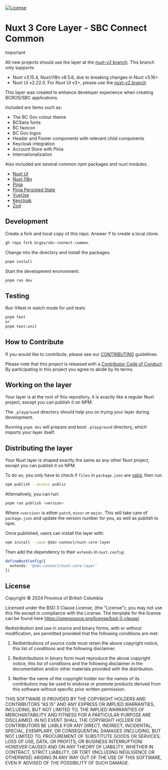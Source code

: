 [![License](https://img.shields.io/badge/License-BSD%203%20Clause-blue.svg)](LICENSE)

# Nuxt 3 Core Layer - SBC Connect Common

> [!IMPORTANT]
> All new projects should use the layer at the [nuxt-v2 branch](https://github.com/bcgov/sbc-connect-common/tree/nuxt-v2).
> This branch only supports: 
   - Nuxt v3.15.4, Nuxt/i18n v8.5.6, due to breaking changes in Nuxt v3.16+
   - Nuxt UI v2.22.0. For Nuxt UI v3+, please use the [nuxt-v2 branch](https://github.com/bcgov/sbc-connect-common/tree/nuxt-v2)

This layer was created to enhance developer experience when creating BCROS/SBC applications.

Included are items such as:

- The BC Gov colour theme
- BCSans fonts
- BC favicon
- BC Gov logos 
- Header and Footer components with relevant child components
- Keycloak integration
- Account Store with Pinia
- Internationalization

Also included are several common npm packages and nuxt modules.

- [Nuxt UI](https://ui.nuxt.com/)
- [Nuxt I18n](https://i18n.nuxtjs.org/?utm_source=nuxt.com&utm_medium=aside-module&utm_campaign=nuxt.com)
- [Pinia](https://pinia.vuejs.org/introduction.html)
- [Pinia Persisted State](https://prazdevs.github.io/pinia-plugin-persistedstate/?utm_source=nuxt.com&utm_medium=aside-module&utm_campaign=nuxt.com)
- [VueUse](https://vueuse.org/)
- [Keycloak](https://www.keycloak.org/docs/latest/securing_apps/index.html#_javascript_adapter)
- [Zod](https://zod.dev/)

## Development

Create a fork and local copy of this repo. Answer _Y_ to create a local clone.
```bash
gh repo fork bcgov/sbc-connect-common
```

Change into the directory and install the packages.
```bash
pnpm install
```

Start the development environment.
```bash
pnpm run dev
```

## Testing

Run Vitest in watch mode for unit tests
```bash
pnpm test
or
pnpm test:unit
```

## How to Contribute

If you would like to contribute, please see our [CONTRIBUTING](./CONTRIBUTING.md) guidelines.

Please note that this project is released with a [Contributor Code of Conduct](./CODE_OF_CONDUCT.md).
By participating in this project you agree to abide by its terms.

## Working on the layer

Your layer is at the root of this repository, it is exactly like a regular Nuxt project, except you can publish it on NPM.

The `.playground` directory should help you on trying your layer during development.

Running `pnpm dev` will prepare and boot `.playground` directory, which imports your layer itself.

## Distributing the layer

Your Nuxt layer is shaped exactly the same as any other Nuxt project, except you can publish it on NPM.

To do so, you only have to check if `files` in `package.json` are [valid](https://nuxt.com/docs/guide/going-further/layers#npm-package), then run:

```bash
npm publish --access public
```

Alternatively, you can run:

```bash
pnpm run publish <version>
```

Where `<version>` is either `patch`, `minor` or `major`. This will take care of `package.json` and update the version number for you, as well as publish to npm.

Once published, users can install the layer with:

```bash
npm install --save @sbc-connect/nuxt-core-layer
```

Then add the dependency to their `extends` in `nuxt.config`:

```ts
defineNuxtConfig({
  extends: '@sbc-connect/nuxt-core-layer'
})
```

## License
Copyright © 2024 Province of British Columbia

Licensed under the BSD 3 Clause License, (the "License");
you may not use this file except in compliance with the License.
The template for the license can be found here
   https://opensource.org/license/bsd-3-clause/

Redistribution and use in source and binary forms,
with or without modification, are permitted provided that the
following conditions are met:

1. Redistributions of source code must retain the above copyright notice,
   this list of conditions and the following disclaimer.

2. Redistributions in binary form must reproduce the above copyright notice,
   this list of conditions and the following disclaimer in the documentation
   and/or other materials provided with the distribution.

3. Neither the name of the copyright holder nor the names of its contributors
   may be used to endorse or promote products derived from this software
   without specific prior written permission.

THIS SOFTWARE IS PROVIDED BY THE COPYRIGHT HOLDERS AND CONTRIBUTORS “AS IS”
AND ANY EXPRESS OR IMPLIED WARRANTIES, INCLUDING, BUT NOT LIMITED TO,
THE IMPLIED WARRANTIES OF MERCHANTABILITY AND FITNESS FOR A PARTICULAR PURPOSE
ARE DISCLAIMED. IN NO EVENT SHALL THE COPYRIGHT HOLDER OR CONTRIBUTORS BE
LIABLE FOR ANY DIRECT, INDIRECT, INCIDENTAL, SPECIAL, EXEMPLARY, OR
CONSEQUENTIAL DAMAGES (INCLUDING, BUT NOT LIMITED TO, PROCUREMENT OF
SUBSTITUTE GOODS OR SERVICES; LOSS OF USE, DATA, OR PROFITS; OR BUSINESS
INTERRUPTION) HOWEVER CAUSED AND ON ANY THEORY OF LIABILITY, WHETHER IN
CONTRACT, STRICT LIABILITY, OR TORT (INCLUDING NEGLIGENCE OR OTHERWISE)
ARISING IN ANY WAY OUT OF THE USE OF THIS SOFTWARE, EVEN IF ADVISED OF THE
POSSIBILITY OF SUCH DAMAGE.
